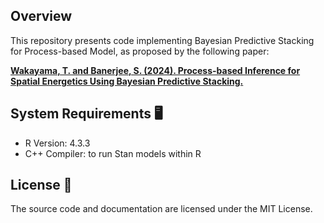 

## Overview 

This repository presents code implementing Bayesian Predictive Stacking for Process-based Model, as proposed by the following paper:

**[Wakayama, T. and Banerjee, S. (2024). Process-based Inference for Spatial Energetics Using Bayesian Predictive Stacking.](https://arxiv.org/abs/2405.09906)**

## System Requirements 🖥

- R Version: 4.3.3
- C++ Compiler: to run Stan models within R

## License 📄

The source code and documentation are licensed under the MIT License.
